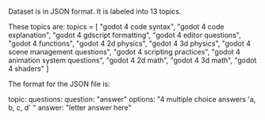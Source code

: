 Dataset is in JSON format. It is labeled into 13 topics.

These topics are:
topics = [
    "godot 4 code syntax",
    "godot 4 code explanation",
    "godot 4 gdscript formatting",
    "godot 4 editor questions",
    "godot 4 functions",
    "godot 4 2d physics",
    "godot 4 3d physics",
    "godot 4 scene management questions",
    "godot 4 scripting practices",
    "godot 4 animation system questions",
    "godot 4 2d math",
    "godot 4 3d math",
    "godot 4 shaders"
]

The format for the JSON file is:

topic:
  questions:
    question: "answer"
    options: "4 multiple choice answers 'a, b, c, d' " 
    answer: "letter answer here"
